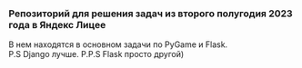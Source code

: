 ### Репозиторий для решения задач из второго полугодия 2023 года в Яндекс Лицее

В нем находятся в основном задачи по PyGame и Flask.  
P.S Django лучше.
P.P.S Flask просто другой)
